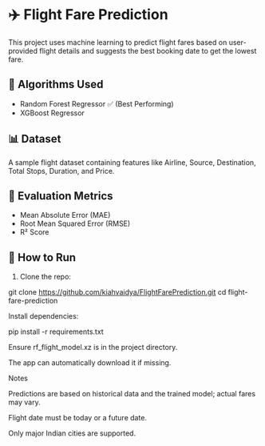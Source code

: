 # ✈️ Flight Fare Prediction

This project uses machine learning to predict flight fares based on user-provided flight details and suggests the best booking date to get the lowest fare.

## 🔧 Algorithms Used
- Random Forest Regressor ✅ (Best Performing)
- XGBoost Regressor

## 📊 Dataset
A sample flight dataset containing features like Airline, Source, Destination, Total Stops, Duration, and Price.

## 🧪 Evaluation Metrics
- Mean Absolute Error (MAE)
- Root Mean Squared Error (RMSE)
- R² Score

## 🚀 How to Run

1. Clone the repo:

git clone https://github.com/kiahvaidya/FlightFarePrediction.git
cd flight-fare-prediction

Install dependencies:

pip install -r requirements.txt

Ensure rf_flight_model.xz is in the project directory.

The app can automatically download it if missing.


Notes

Predictions are based on historical data and the trained model; actual fares may vary.

Flight date must be today or a future date.

Only major Indian cities are supported.


